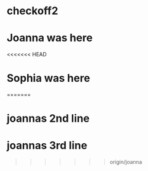 # checkoff2
# Joanna was here 
<<<<<<< HEAD
# Sophia was here
=======
# joannas 2nd line 
# joannas 3rd line 

>>>>>>> origin/joanna
